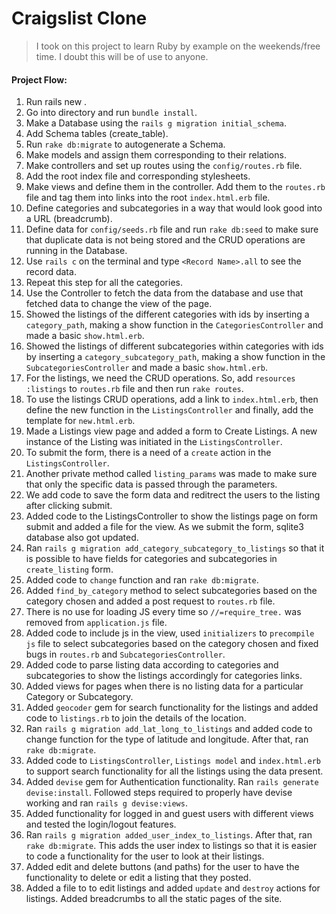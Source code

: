# Craigslist Clone

> I took on this project to learn Ruby by example on the weekends/free time. I doubt this will be of use to anyone.

#### Project Flow:

1. Run rails new <Project-Name-Here>.
2. Go into directory and run `bundle install`.
3. Make a Database using the `rails g migration initial_schema`.
4. Add Schema tables (create_table).
5. Run `rake db:migrate` to autogenerate a Schema.
6. Make models and assign them corresponding to their relations.
7. Make controllers and set up routes using the `config/routes.rb` file.
8. Add the root index file and corresponding stylesheets.
9. Make views and define them in the controller. Add them to the `routes.rb` file and tag them into links into the root `index.html.erb` file.
10. Define categories and subcategories in a way that would look good into a URL (breadcrumb).
11. Define data for `config/seeds.rb` file and run `rake db:seed` to make sure that duplicate data is not being stored and the CRUD operations are running in the Database.
12. Use `rails c` on the terminal and type `<Record Name>.all` to see the record data.
13. Repeat this step for all the categories.
14. Use the Controller to fetch the data from the database and use that fetched data to change the view of the page.
15. Showed the listings of the different categories with ids by inserting a `category_path`, making a show function in the `CategoriesController` and made a basic `show.html.erb`.
16. Showed the listings of different subcategories within categories with ids by inserting a `category_subcategory_path`, making a show function in the `SubcategoriesController` and made a basic `show.html.erb`.
17. For the listings, we need the CRUD operations. So, add `resources :listings` to `routes.rb` file and then run `rake routes`.
18. To use the listings CRUD operations, add a link to `index.html.erb`, then define the new function in the `ListingsController` and finally, add the template for `new.html.erb`.
19. Made a Listings view page and added a form to Create Listings. A new instance of the Listing was initiated in the `ListingsController`.
20. To submit the form, there is a need of a `create` action in the `ListingsController`.
21. Another private method called `listing_params` was made to make sure that only the specific data is passed through the parameters.
22. We add code to save the form data and reditrect the users to the listing after clicking submit.
23. Added code to the ListingsController to show the listings page on form submit and added a file for the view. As we submit the form, sqlite3 database also got updated.
24. Ran `rails g migration add_category_subcategory_to_listings` so that it is possible to have fields for categories and subcategories in `create_listing` form.
25. Added code to `change` function and ran `rake db:migrate`.
26. Added `find_by_category` method to select subcategories based on the category chosen and added a post request to `routes.rb` file.
27. There is no use for loading JS every time so `//=require_tree.` was removed from `application.js` file.
28. Added code to include js in the view, used `initializers` to `precompile js` file to select subcategories based on the category chosen and fixed bugs in `routes.rb` and `SubcategoriesController`.
29. Added code to parse listing data according to categories and subcategories to show the listings accordingly for categories links.
30. Added views for pages when there is no listing data for a particular Category or Subcategory.
31. Added `geocoder` gem for search functionality for the listings and added code to `listings.rb` to join the details of the location.
32. Ran `rails g migration add_lat_long_to_listings` and added code to change function for the type of latitude and longitude. After that, ran `rake db:migrate`.
33. Added code to `ListingsController`, `Listings model` and `index.html.erb` to support search functionality for all the listings using the data present.
34. Added `devise` gem for Authentication functionality. Ran `rails generate devise:install`. Followed steps required to properly have devise working and ran `rails g devise:views`.
35. Added functionality for logged in and guest users with different views and tested the login/logout features.
36. Ran `rails g migration added_user_index_to_listings`. After that, ran `rake db:migrate`. This adds the user index to listings so that it is easier to code a functionality for the user to look at their listings.
37. Added edit and delete buttons (and paths) for the user to have the functionality to delete or edit a listing that they posted.
38. Added a file to to edit listings and added `update` and `destroy` actions for listings. Added breadcrumbs to all the static pages of the site.
